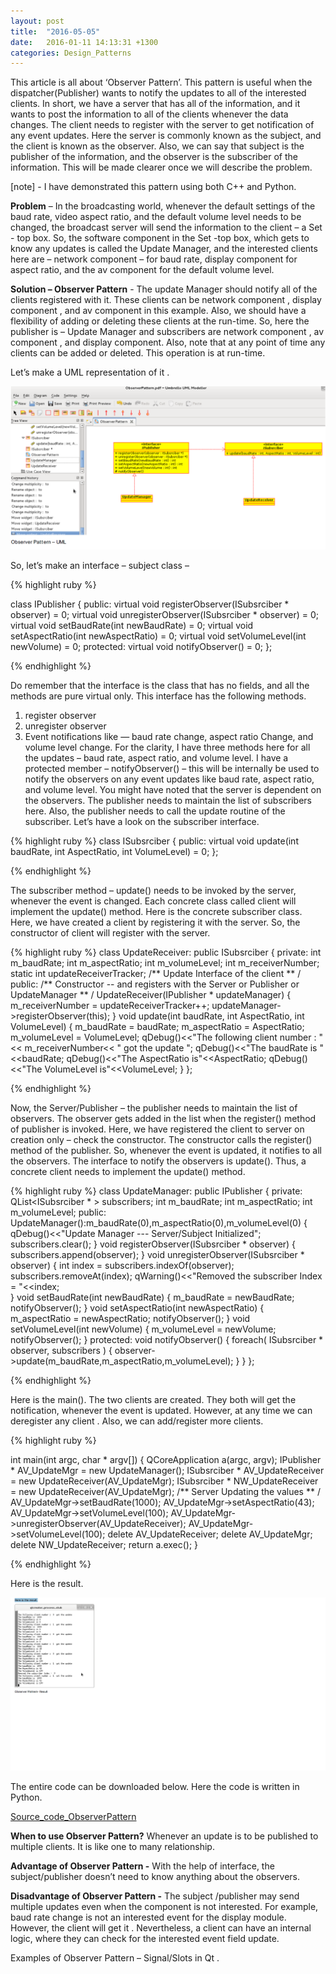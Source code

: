 ```yaml
---
layout: post
title:  "2016-05-05"
date:   2016-01-11 14:13:31 +1300
categories: Design_Patterns
---
```


This article is all about ‘Observer Pattern’. This pattern is useful when the
dispatcher(Publisher) wants to notify the updates to all of the interested
clients. In short, we have a server that has all of the information, and it wants to post the information to all of the clients whenever the data changes.
The client needs to register with the server to get notification of any event
updates. Here the server is commonly known as the subject, and the client is
known as the observer. Also, we can say that subject is the publisher of the
information, and the observer is the subscriber of the information. This will be made clearer once we will describe the problem.

[note] - I have demonstrated this pattern using both C++ and Python.

**Problem** – In the broadcasting world, whenever the default settings of the
baud rate, video aspect ratio, and the default volume level needs to be
changed, the broadcast server will send the information to the client – a Set -
top box. So, the software component in the Set -top box, which gets to know
any updates is called the Update Manager, and the interested clients here are
– network component – for baud rate, display component for aspect ratio,
and the av component for the default volume level.

**Solution – Observer Pattern** -
The update Manager should notify all of the clients registered with it. These
clients can be network component , display component , and av component in
this example. Also, we should have a flexibility of adding or deleting these
clients at the run-time. So, here the publisher is – Update Manager and
subscribers are network component , av component , and display component.
Also, note that at any point of time any clients can be added or deleted. This
operation is at run-time.

Let’s make a UML representation of it .

<img src="/assets/img/ObserverPattern_UML.png" alt="ObserverPattern_UML">

So, let’s make an interface – subject class –

{% highlight ruby %}

class IPublisher
{
 public:
    virtual void registerObserver(ISubsrciber * observer) = 0;
    virtual void unregisterObserver(ISubsrciber * observer) = 0;
    virtual void setBaudRate(int newBaudRate) = 0;
    virtual void setAspectRatio(int newAspectRatio) = 0;
    virtual void setVolumeLevel(int newVolume) = 0;
    protected:
    virtual void notifyObserver() = 0;
};

{% endhighlight %}


Do remember that the interface is the class that has no fields, and all the
methods are pure virtual only. This interface has the following methods.
1. register observer
2. unregister observer
3. Event notifications like — baud rate change, aspect ratio Change, and
volume level change.
For the clarity, I have three methods here for all the updates – baud rate,
aspect ratio, and volume level.
I have a protected member – notifyObserver() – this will be internally be used
to notify the observers on any event updates like baud rate, aspect ratio, and
volume level. You might have noted that the server is dependent on the
observers. The publisher needs to maintain the list of subscribers here. Also,
the publisher needs to call the update routine of the subscriber.
Let’s have a look on the subscriber interface.

{% highlight ruby %}
class ISubsrciber
{
  public:
      virtual void update(int baudRate, int AspectRatio, int VolumeLevel) = 0;
};

{% endhighlight %}

The subscriber method – update() needs to be invoked by the server,
whenever the event is changed. Each concrete class called client will
implement the update() method. Here is the concrete subscriber class. Here,
we have created a client by registering it with the server. So, the constructor
of client will register with the server.

{% highlight ruby %}
class UpdateReceiver: public ISubsrciber
{
  private:
    int m_baudRate;
    int m_aspectRatio;
    int m_volumeLevel;
    int m_receiverNumber;
    static int updateReceiverTracker;
    /** Update Interface of the client ** /
public:
    /** Constructor -- and registers with the Server or Publisher or        UpdateManager ** /
    UpdateReceiver(IPublisher * updateManager)
    {
      m_receiverNumber = updateReceiverTracker++;
      updateManager->registerObserver(this);
    }
   void update(int baudRate, int AspectRatio, int VolumeLevel)
   {
     m_baudRate = baudRate;
     m_aspectRatio = AspectRatio;
     m_volumeLevel = VolumeLevel;
     qDebug()<<"The following client number : "<< m_receiverNumber<< " got the update ";
     qDebug()<<"The baudRate is "<<baudRate;
     qDebug()<<"The AspectRatio is"<<AspectRatio;
     qDebug()<<"The VolumeLevel is"<<VolumeLevel;
   }
};

{% endhighlight %}

Now, the Server/Publisher – the publisher needs to maintain the list of
observers. The observer gets added in the list when the register() method of
publisher is invoked. Here, we have registered the client to server on creation
only – check the constructor. The constructor calls the register() method of
the publisher. So, whenever the event is updated, it notifies to all the
observers. The interface to notify the observers is update(). Thus, a concrete
client needs to implement the update() method.

{% highlight ruby %}
class UpdateManager: public IPublisher
{
  private:
    QList<ISubsrciber * > subscribers;
    int m_baudRate;
    int m_aspectRatio;
    int m_volumeLevel;
  public:
    UpdateManager():m_baudRate(0),m_aspectRatio(0),m_volumeLevel(0)
    {
      qDebug()<<"Update Manager --- Server/Subject Initialized";
      subscribers.clear();
    }
    void registerObserver(ISubsrciber * observer)
    {
      subscribers.append(observer);
    }
    void unregisterObserver(ISubsrciber * observer)
    {
      int index = subscribers.indexOf(observer);
      subscribers.removeAt(index);
      qWarning()<<"Removed the subscriber Index = "<<index;  
    }
   void setBaudRate(int newBaudRate)
   {
      m_baudRate = newBaudRate;
      notifyObserver();
   }
   void setAspectRatio(int newAspectRatio)
   {
     m_aspectRatio = newAspectRatio;
     notifyObserver();
   }
   void setVolumeLevel(int newVolume)
   {
     m_volumeLevel = newVolume;
     notifyObserver();
   }
protected:
   void notifyObserver()
   {
     foreach( ISubsrciber * observer, subscribers )
     {
       observer->update(m_baudRate,m_aspectRatio,m_volumeLevel);
     }
   }
};

{% endhighlight %}

Here is the main(). The two clients are created. They both will get the
notification, whenever the event is updated. However, at any time we can
deregister any client . Also, we can add/register more clients.

{% highlight ruby %}

int main(int argc, char * argv[])
{
  QCoreApplication a(argc, argv);
  IPublisher * AV_UpdateMgr = new UpdateManager();
  ISubsrciber * AV_UpdateReceiver = new UpdateReceiver(AV_UpdateMgr);
  ISubsrciber * NW_UpdateReceiver = new UpdateReceiver(AV_UpdateMgr);
  /** Server Updating the values ** /
  AV_UpdateMgr->setBaudRate(1000);
  AV_UpdateMgr->setAspectRatio(43);
  AV_UpdateMgr->setVolumeLevel(100);
  AV_UpdateMgr->unregisterObserver(AV_UpdateReceiver);
  AV_UpdateMgr->setVolumeLevel(100);
  delete AV_UpdateReceiver;
  delete AV_UpdateMgr;
  delete NW_UpdateReceiver;
  return a.exec();
}

{% endhighlight %}

Here is the result.

<img src="/assets/img/ObserverPattern_Output.png" alt="ObserverPattern_Output">

The entire code can be downloaded below. Here the code is written in Python.

[Source_code_ObserverPattern](https://drive.google.com/open?id=1SPHpEjtD0MnGXIcL5ZEL7lPqAvEdQsoc)

**When to use Observer Pattern?**
Whenever an update is to be published to multiple clients. It is like one to
many relationship.

**Advantage of Observer Pattern -**
With the help of interface, the subject/publisher doesn’t need to know
anything about the observers.

**Disadvantage of Observer Pattern -**
The subject /publisher may send multiple updates even when the component is
not interested. For example, baud rate change is not an interested event for
the display module. However, the client will get it . Nevertheless, a client can
have an internal logic, where they can check for the interested event field
update.

Examples of Observer Pattern – Signal/Slots in Qt .
